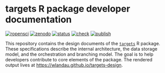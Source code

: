 # targets R package developer documentation

[![ropensci](https://badges.ropensci.org/401_status.svg)](https://github.com/ropensci/software-review/issues/401)
[![zenodo](https://zenodo.org/badge/273058618.svg)](https://zenodo.org/badge/latestdoi/273058618)
[![status](https://www.repostatus.org/badges/latest/active.svg)](https://www.repostatus.org/#active)
[![check](https://github.com/wlandau/targets-design/workflows/check/badge.svg)](https://github.com/wlandau/targets-design/actions?query=workflow%3Acheck)
[![publish](https://github.com/wlandau/targets-design/workflows/publish/badge.svg)](https://github.com/wlandau/targets-design/actions?query=workflow%3Apublish)

This repository contains the design documents of the [`targets`](https://github.com/wlandau/targets) R package. These specifications describe the internal architecture, the data storage model, and the orchestration and branching model. The goal is to help developers contribute to core elements of the package. The rendered output lives at <https://wlandau.github.io/targets-design>.
